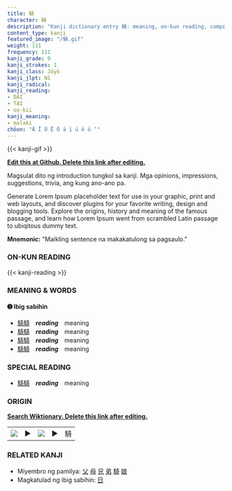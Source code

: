```yaml
---
title: 騎
character: 騎
description: "Kanji dictionary entry 騎: meaning, on-kun reading, compounds, origin, related kanji"
content_type: kanji
featured_image: "/騎.gif"
weight: 111
frequency: 111
kanji_grade: 9
kanji_strokes: 1
kanji_class: Jōyō
kanji_jlpt: N1
kanji_radical: 
kanji_reading: 
- DAI
- TAI
- oo-kii
kanji_meaning:
- malaki
chōon: "Ā Ī Ū Ē Ō ā ī ū ē ō ’"
---
```

[//]: # (Don't edit the line below. Kanji animated GIF code is automatically generated.)
{{< kanji-gif >}}

[//]: # (Edit below this line.)

**[Edit this at Github. Delete this link after editing.](https://github.com/tim0g/tim/tree/main/content/kanji/騎/index.md)**

Magsulat dito ng introduction tungkol sa kanji. Mga opinions, impressions, suggestions, trivia, ang kung ano-ano pa.

Generate Lorem Ipsum placeholder text for use in your graphic, print and web layouts, and discover plugins for your favorite writing, design and blogging tools. Explore the origins, history and meaning of the famous passage, and learn how Lorem Ipsum went from scrambled Latin passage to ubiqitous dummy text.
 
**Mnemonic:** "Maikling sentence na makakatulong sa pagsaulo."

### ON-KUN READING

[//]: # (Don't edit the line below. ON-KUN READING code is automatically generated.)
{{< kanji-reading >}}

### MEANING & WORDS

#### ➊ **Ibig sabihin**
  - [騎](../騎)[騎](../騎)　***reading***　meaning
  - [騎](../騎)[騎](../騎)　***reading***　meaning
  - [騎](../騎)[騎](../騎)　***reading***　meaning
  - [騎](../騎)[騎](../騎)　***reading***　meaning

### SPECIAL READING
  - [騎](../騎)[騎](../騎)　***reading***　meaning

### ORIGIN

**[Search Wiktionary. Delete this link after editing.](https://wiktionary.org/wiki/騎)**
<table class="kanji-table"><tr><td>
<img src="60px-騎-bronze.svg.png">
</td><td>▶</td><td>
<img src="60px-騎-oracle.svg.png">
</td><td>▶</td>
<td class="kanji-origin">騎</td>
</tr></table>

### RELATED KANJI
- Miyembro ng pamilya: [父](../父) [母](../母) [兄](../兄) [弟](../弟) [騎](../騎) [娘](../娘)
- Magkatulad ng ibig sabihin: [日](../日)

